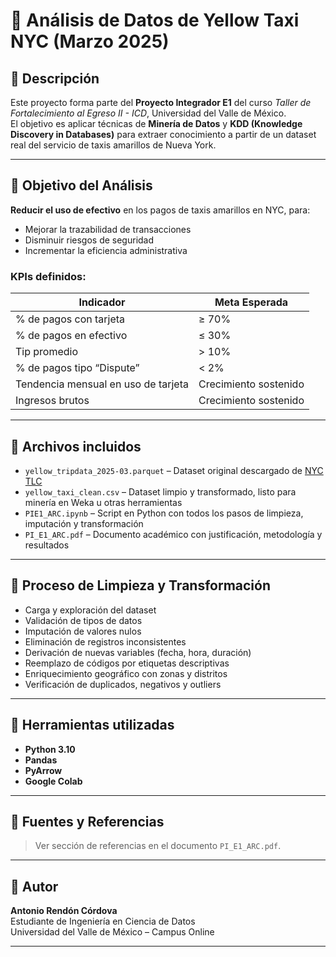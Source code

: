 # 🚖 Análisis de Datos de Yellow Taxi NYC (Marzo 2025)

## 📌 Descripción

Este proyecto forma parte del **Proyecto Integrador E1** del curso *Taller de Fortalecimiento al Egreso II - ICD*, Universidad del Valle de México.  
El objetivo es aplicar técnicas de **Minería de Datos** y **KDD (Knowledge Discovery in Databases)** para extraer conocimiento a partir de un dataset real del servicio de taxis amarillos de Nueva York.

---

## 🎯 Objetivo del Análisis

**Reducir el uso de efectivo** en los pagos de taxis amarillos en NYC, para:

- Mejorar la trazabilidad de transacciones
- Disminuir riesgos de seguridad
- Incrementar la eficiencia administrativa

### KPIs definidos:

| Indicador                          | Meta Esperada |
|-----------------------------------|---------------|
| % de pagos con tarjeta            | ≥ 70%         |
| % de pagos en efectivo            | ≤ 30%         |
| Tip promedio                      | > 10%         |
| % de pagos tipo “Dispute”         | < 2%          |
| Tendencia mensual en uso de tarjeta | Crecimiento sostenido |
| Ingresos brutos                   | Crecimiento sostenido |

---

## 📁 Archivos incluidos

- `yellow_tripdata_2025-03.parquet` – Dataset original descargado de [NYC TLC](https://www.nyc.gov/site/tlc/about/tlc-trip-record-data.page)
- `yellow_taxi_clean.csv` – Dataset limpio y transformado, listo para minería en Weka u otras herramientas
- `PIE1_ARC.ipynb` – Script en Python con todos los pasos de limpieza, imputación y transformación
- `PI_E1_ARC.pdf` – Documento académico con justificación, metodología y resultados

---

## 🧹 Proceso de Limpieza y Transformación

- Carga y exploración del dataset
- Validación de tipos de datos
- Imputación de valores nulos
- Eliminación de registros inconsistentes
- Derivación de nuevas variables (fecha, hora, duración)
- Reemplazo de códigos por etiquetas descriptivas
- Enriquecimiento geográfico con zonas y distritos
- Verificación de duplicados, negativos y outliers

---

## 🧠 Herramientas utilizadas

- **Python 3.10**
- **Pandas**
- **PyArrow**
- **Google Colab**


---

## 🔗 Fuentes y Referencias

> Ver sección de referencias en el documento `PI_E1_ARC.pdf`.

---

## 👤 Autor

**Antonio Rendón Córdova**  
Estudiante de Ingeniería en Ciencia de Datos  
Universidad del Valle de México – Campus Online

---

